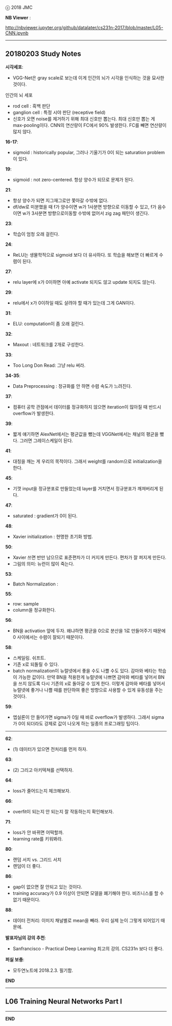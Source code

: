 ⓒ 2018 JMC

**NB Viewer** :

http://nbviewer.jupyter.org/github/datalater/cs231n-2017/blob/master/L05-CNN.ipynb

---

## 20180203 Study Notes

**시각세포**:

+ VGG-Net은 gray scale로 보는데 이게 인간의 뇌가 시각을 인식하는 것을 묘사한 것이다.

인간의 뇌 세포

+ rod cell : 흑백 판단
+ ganglion cell : 특정 시야 판단 (receptive field)
+ 신호가 오면 noise를 제거하기 위해 최대 신호만 뽑는다. 최대 신호만 뽑는 게 max-pooling이다. CNN의 연산량이 FC에서 90% 발생한다. FC를 빼면 연산량이 많지 않다.

**16-17**:

+ sigmoid : historically popular, 그러나 기울기가 0이 되는 saturation problem이 있다.

**19**:

+ sigmoid : not zero-centered. 항상 양수가 되므로 문제가 된다.

**21**:

+ 항상 양수가 되면 지그재그로만 쫓아갈 수밖에 없다.
+ df/dw로 미분했을 때 f가 양수이면 w가 1사분면 방향으로 이동할 수 있고, f가 음수이면 w가 3사분면 방향으로이동할 수밖에 없어서 zig zag 패턴이 생긴다.

**23**:

+ 학습이 엄청 오래 걸린다.

**24**:

+ ReLU는 생물학적으로 sigmoid 보다 더 유사하다. 또 학습을 해보면 더 빠르게 수렴이 된다.

**27**:

+ relu layer에 x가 0이하면 아예 activate 되지도 않고 update 되지도 않는다.

**29**:

+ relu에서 x가 0이하일 때도 살려야 할 때가 있는데 그게 GAN이다.

**31**:

+ ELU: computation이 좀 오래 걸린다.

**32**:

+ Maxout : 네트워크를 2개로 구성한다.

**33**:

+ Too Long Don Read: 그냥 relu 써라.

**34-35**:

+ Data Preprocessing : 정규화를 안 하면 수렴 속도가 느려진다.

**37**:

+ 컴퓨터 공학 관점에서 데이터를 정규화하지 않으면 iteration이 많아질 때 반드시 overflow가 발생한다.

**39**:

+ 짧게 얘기하면 AlexNet에서는 평균값을 뺐는데 VGGNet에서는 채널의 평균을 뺐다. 그러면 그레이스케일이 된다.

**41**:

+ 대칭을 깨는 게 우리의 목적이다. 그래서 weight를 random으로 initialization을 한다.

**45**:

+ 기껏 input을 정규분포로 만들었는데 layer를 거치면서 정규분포가 깨져버리게 된다.

**47**:

+ saturated : gradient가 0이 된다.

**48**:

+ Xavier initialization : 현명한 초기화 방법.

**50**:

+ Xavier 쓰면 반만 남으므로 표준편차가 더 커지게 만든다. 편차가 잘 퍼지게 만든다.
+ 그림의 의미: 뉴런이 많이 죽는다.

**53**:

+ Batch Normalization :

**55**:

+ row: sample
+ column을 정규화한다.

**56**:

+ BN을 activation 앞에 두자. 왜냐하면 평균을 0으로 분산을 1로 만들어주기 때문에 0 사이에서는 수렴이 잘되기 때문이다.

**58**:

+ 스케일링. 쉬프트.
+ 기존 x로 되돌릴 수 있다.
+ batch normalization이 뉴럴넷에서 좋을 수도 나쁠 수도 있다. 감마와 베타는 학습이 가능한 값이다. 만약 BN을 적용한게 뉴럴넷에 나쁘면 감마와 베타를 넣어서 BN을 쓰지 않도록 다시 기존의 x로 돌아갈 수 있게 한다. 이렇게 감마와 베타를 넣어서 뉴럴넷에 좋거나 나쁠 때를 판단하여 좋은 방향으로 사용할 수 있게 유동성을 주는 것이다.

**59**:

+ 엡실론이 안 들어가면 sigma가 0일 때 바로 overflow가 발생하다. 그래서 sigma가 0이 되더라도 강제로 값이 나오게 하는 일종의 프로그래밍 팁이다.

---

**62**:

+ (1) 데이터가 있으면 전처리를 먼저 하자.

**63**:

+ (2) 그리고 아키텍쳐를 선택하자.

**64**:

+ loss가 줄어드는지 체크해보자.

**66**:

+ overfit이 되는지 안 되는지 잘 작동하는지 확인해보자.

**71**:

+ loss가 안 바뀌면 어떡할까.
+ learning rate를 키워봐라.

**80**:

+ 랜덤 서치 vs. 그리드 서치
+ 랜덤이 더 좋다.

**86**:

+ gap이 없으면 잘 안되고 있는 것이다.
+ training accuracy가 0.9 이상이 안되면 모델을 폐기해야 한다. 비즈니스를 할 수 없기 때문이다.

**88**:

+ 데이터 전처리: 이미지 채널별로 mean을 빼라. 우리 실제 눈이 그렇게 되어있기 때문에.

**발표자님의 강의 추천**:

+ Sanfrancisco - Practical Deep Learning 최고의 강의. CS231n 보다 더 좋다.

**퍼실 보충**:

+ 모두연노트에 2018.2.3. 필기함.


**END**

---

## L06 Training Neural Networks Part I



---

**END**
